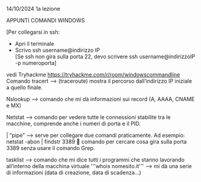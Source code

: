 14/10/2024 1a lezione

APPUNTI COMANDI WINDOWS

[Per collegarsi in ssh:
-	Apri il terminale
-	Scrivo ssh username@indirizzo IP  
[Se ssh non gira sulla porta 22, devo scrivere    ssh username@indirizzoIP -p numeroporta]

vedi Tryhackme https://tryhackme.com/r/room/windowscommandline 
Comando tracert --> (traceroute) mostra il percorso dall’indirizzo IP iniziale a quello finale.

Nslookup --> comando che mi dà informazioni sui record (A, AAAA, CNAME e MX)

Netstat --> comando per vedere tutte le connessioni stabilite tra le macchine, comprende anche i numeri di porta e il PID.  

| “pipe” --> serve per collegare due comandi praticamente. Ad esempio:
netstat -abon | findstr 3389  comando per cercare cosa gira sulla porta 3389 senza usare il 
				comando Grep.

tasklist --> comando che mi dice tutti i programmi che stanno lavorando all’interno della macchina virtuale
'''whois nomesito.it''' --> mi dà una serie di informazioni (data di creazione, data di scadenza…)
